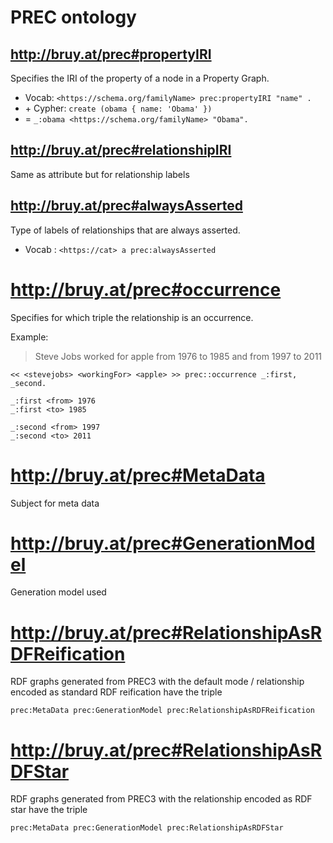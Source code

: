 # PREC ontology

## http://bruy.at/prec#propertyIRI

Specifies the IRI of the property of a node in a Property Graph.

- Vocab: `<https://schema.org/familyName> prec:propertyIRI "name" .`
- \+ Cypher: `create (obama { name: 'Obama' })`
- = `_:obama <https://schema.org/familyName> "Obama".`


## http://bruy.at/prec#relationshipIRI

Same as attribute but for relationship labels

## http://bruy.at/prec#alwaysAsserted

Type of labels of relationships that are always asserted.

- Vocab : `<https://cat> a prec:alwaysAsserted`


# http://bruy.at/prec#occurrence

Specifies for which triple the relationship is an occurrence.

Example:

> Steve Jobs worked for apple from 1976 to 1985 and from 1997 to 2011

```turtle
<< <stevejobs> <workingFor> <apple> >> prec::occurrence _:first, _second.

_:first <from> 1976
_:first <to> 1985

_:second <from> 1997
_:second <to> 2011
```

# http://bruy.at/prec#MetaData

Subject for meta data

# http://bruy.at/prec#GenerationModel

Generation model used

# http://bruy.at/prec#RelationshipAsRDFReification

RDF graphs generated from PREC3 with the default mode / relationship encoded as standard RDF reification have
the triple

```
prec:MetaData prec:GenerationModel prec:RelationshipAsRDFReification
```


# http://bruy.at/prec#RelationshipAsRDFStar

RDF graphs generated from PREC3 with the relationship encoded as RDF star have
the triple

```
prec:MetaData prec:GenerationModel prec:RelationshipAsRDFStar
```

